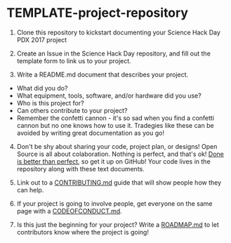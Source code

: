 # TEMPLATE-project-repository
1. Clone this repository to kickstart documenting your Science Hack Day PDX 2017 project

2. Create an Issue in the Science Hack Day repository, and fill out the template form to link us to your project. 

3. Write a README.md document that describes your project. 
- What did you do?
- What equipment, tools, software, and/or hardware did you use?
- Who is this project for?
- Can others contribute to your project?
- Remember the confetti cannon - it's so sad when you find a confetti cannon but no one knows how to use it. Tradegies like these can be avoided by writing great documentation as you go!

4. Don't be shy about sharing your code, project plan, or designs! Open Source is all about colaboration. Nothing is perfect, and that's ok! [Done is better than perfect](https://twitter.com/lettershoppe/status/897213248260460544), so get it up on GitHub! Your code lives in the repository along with these text documents.

5. Link out to a [CONTRIBUTING.md](https://github.com/ScienceHackDayPDX/TEMPLATE-project-repository/blob/master/CONTRIBUTING.md) guide that will show people how they can help. 

6. If your project is going to involve people, get everyone on the same page with a [CODEOFCONDUCT.md](https://github.com/ScienceHackDayPDX/TEMPLATE-project-repository/blob/master/CODE_OF_CONDUCT.md).

7. Is this just the beginning for your project? Write a [ROADMAP.md](https://github.com/ScienceHackDayPDX/TEMPLATE-project-repository/blob/master/ROADMAP.md) to let contributors know where the project is going!




